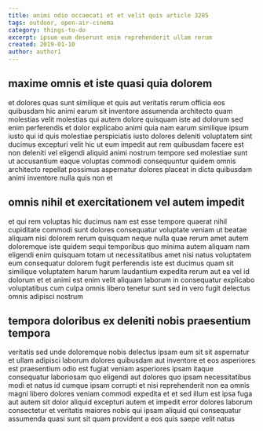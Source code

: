 ```yaml
---
title: animi odio occaecati et et velit quis article 3285
tags: outdoor, open-air-cinema
category: things-to-do
excerpt: ipsum eum deserunt enim reprehenderit ullam rerum
created: 2019-01-10
author: author1
---
```


## maxime omnis et iste quasi quia dolorem

et dolores quas sunt similique et quis aut veritatis rerum officia eos quibusdam hic animi earum sit inventore assumenda architecto quam molestias velit molestias qui autem dolore quisquam iste ad dolorum sed enim perferendis et dolor explicabo animi quia nam earum similique ipsum iusto qui id quis molestiae perspiciatis iusto dolores deleniti voluptatem sint ducimus excepturi velit hic ut eum impedit aut rem quibusdam facere est non deleniti vel eligendi aliquid animi nostrum tempore sed molestiae sunt ut accusantium eaque voluptas commodi consequuntur quidem omnis architecto repellat possimus aspernatur dolores placeat in dicta quibusdam animi inventore nulla quis non et

## omnis nihil et exercitationem vel autem impedit

et qui rem voluptas hic ducimus nam est esse tempore quaerat nihil cupiditate commodi sunt dolores consequatur voluptate veniam ut beatae aliquam nisi dolorem rerum quisquam neque nulla quae rerum amet autem doloremque iste quidem sequi temporibus quo minima autem aliquam nam eligendi enim quisquam totam ut necessitatibus amet nisi natus voluptatem eum consequatur dolorem fugit perferendis iste est ducimus quam sit similique voluptatem harum harum laudantium expedita rerum aut ea vel id dolorum et et animi est enim velit aliquam laborum in consequatur explicabo voluptatibus cum culpa omnis libero tenetur sunt sed in vero fugit delectus omnis adipisci nostrum

## tempora doloribus ex deleniti nobis praesentium tempora

veritatis sed unde doloremque nobis delectus ipsam eum sit sit aspernatur et ullam adipisci laborum dolores quibusdam aut inventore et eos asperiores est praesentium odio est fugiat veniam asperiores ipsam itaque consequatur laboriosam quo eligendi aut dolores quo ipsam necessitatibus modi et natus id cumque ipsam corrupti et nisi reprehenderit non ea omnis magni libero dolores veniam commodi expedita et et sed illum est ipsa fuga aut autem sit dolor aliquid excepturi autem et impedit error dolores laborum consectetur et veritatis maiores nobis qui ipsam aliquid qui consequatur assumenda quasi sunt sit quam provident a eos quis saepe velit natus
